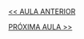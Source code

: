[<< AULA ANTERIOR](https://github.com/pvreboucas/entrega-continua-cd/blob/aula-06/aulas/1-Releases%20de%20baixo%20risco.md)


[PRÓXIMA AULA >>](https://github.com/pvreboucas/entrega-continua-cd/blob/aula-06/aulas/5-Feature%20Toggles%20e%20Canary%20Release.md)
